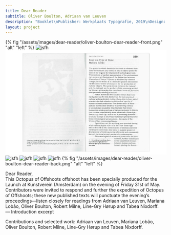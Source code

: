 ```yaml
---
title: Dear Reader
subtitle: Oliver Boulton, Adriaan van Leuven
description: "Booklet\nPublisher: Werkplaats Typografie, 2019\nDesign: Adriaan Van Leuven, Oliver Boulton\nEdition of 50, 36pp\nDigital, saddle stitch, 120 × 235mm"
layout: project
---
```

{% fig "/assets/images/dear-reader/oliver-boulton-dear-reader-front.png" "alt" "left" %}
![jsfh](/assets/images/dear-reader/oliver-boulton-dear-reader-1.png)
![jsfh](/assets/images/dear-reader/oliver-boulton-dear-reader-2.png)
![jsfh](/assets/images/dear-reader/oliver-boulton-dear-reader-3.png)
![jsfh](/assets/images/dear-reader/oliver-boulton-dear-reader-4.png)
![jsfh](/assets/images/dear-reader/oliver-boulton-dear-reader-5.png)
![jsfh](/assets/images/dear-reader/oliver-boulton-dear-reader-6.png)
{% fig "/assets/images/dear-reader/oliver-boulton-dear-reader-back.png" "alt" "left" %}

Dear Reader,<br>
This Octopus of Offshoots offshoot has been specially produced for the Launch at Kunstverein (Amsterdam) on the evening of Friday 31st of May. Contributors were invited to respond and further the expedition of Octopus of Offshoots; these new published texts will punctuate the evening’s proceedings—listen closely for readings from Adriaan van Leuven, Mariana Lobão, Oliver Boulton, Robert Milne, Line-Gry Hørup and Tabea Nixdorff.<br>— Introduction excerpt

Contributions and selected work: Adriaan van Leuven, Mariana Lobão, Oliver Boulton, Robert Milne, Line-Gry Hørup and Tabea Nixdorff.
